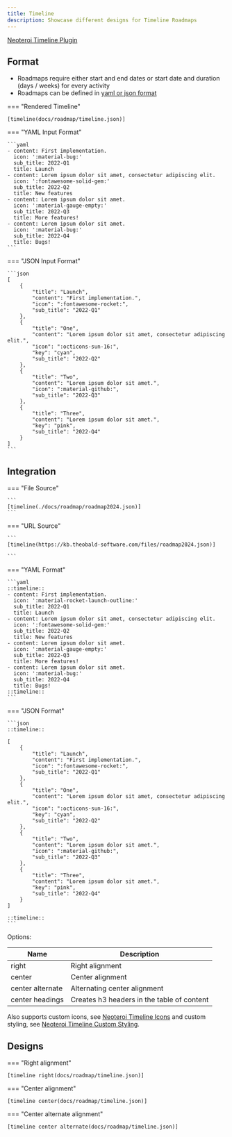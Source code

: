 ```yaml
---
title: Timeline
description: Showcase different designs for Timeline Roadmaps
---
```


[Neoteroi Timeline Plugin](https://www.neoteroi.dev/mkdocs-plugins/timeline/)

	
## Format

- Roadmaps require either start and end dates or start date and duration (days / weeks) for every activity
- Roadmaps can be defined in [yaml or json format](#format)

=== "Rendered Timeline"

	[timeline(docs/roadmap/timeline.json)]

=== "YAML Input Format"

	```yaml
	- content: First implementation.
	  icon: ':material-bug:'
	  sub_title: 2022-Q1
	  title: Launch
	- content: Lorem ipsum dolor sit amet, consectetur adipiscing elit.
	  icon: ':fontawesome-solid-gem:'
	  sub_title: 2022-Q2
	  title: New features
	- content: Lorem ipsum dolor sit amet.
	  icon: ':material-gauge-empty:'
	  sub_title: 2022-Q3
	  title: More features!
	- content: Lorem ipsum dolor sit amet.
	  icon: ':material-bug:'
	  sub_title: 2022-Q4
	  title: Bugs!
	```

=== "JSON Input Format"

	```json
	[
		{
			"title": "Launch",
			"content": "First implementation.",
			"icon": ":fontawesome-rocket:",
			"sub_title": "2022-Q1"
		},
		{
			"title": "One",
			"content": "Lorem ipsum dolor sit amet, consectetur adipiscing elit.",
			"icon": ":octicons-sun-16:",
			"key": "cyan",
			"sub_title": "2022-Q2"
		},
		{
			"title": "Two",
			"content": "Lorem ipsum dolor sit amet.",
			"icon": ":material-github:",
			"sub_title": "2022-Q3"
		},
		{
			"title": "Three",
			"content": "Lorem ipsum dolor sit amet.",
			"key": "pink",
			"sub_title": "2022-Q4"
		}
	]
	```



## Integration

=== "File Source"

	```
	[timeline(./docs/roadmap/roadmap2024.json)]
	```

=== "URL Source"

	```
	[timeline(https://kb.theobald-software.com/files/roadmap2024.json)]

	```
	
=== "YAML Format"

	```yaml
	::timeline::
	- content: First implementation.
	  icon: ':material-rocket-launch-outline:'
	  sub_title: 2022-Q1
	  title: Launch
	- content: Lorem ipsum dolor sit amet, consectetur adipiscing elit.
	  icon: ':fontawesome-solid-gem:'
	  sub_title: 2022-Q2
	  title: New features
	- content: Lorem ipsum dolor sit amet.
	  icon: ':material-gauge-empty:'
	  sub_title: 2022-Q3
	  title: More features!
	- content: Lorem ipsum dolor sit amet.
	  icon: ':material-bug:'
	  sub_title: 2022-Q4
	  title: Bugs!
	::timeline::
	```

=== "JSON Format"

	```json
	::timeline::
	
	[
		{
			"title": "Launch",
			"content": "First implementation.",
			"icon": ":fontawesome-rocket:",
			"sub_title": "2022-Q1"
		},
		{
			"title": "One",
			"content": "Lorem ipsum dolor sit amet, consectetur adipiscing elit.",
			"icon": ":octicons-sun-16:",
			"key": "cyan",
			"sub_title": "2022-Q2"
		},
		{
			"title": "Two",
			"content": "Lorem ipsum dolor sit amet.",
			"icon": ":material-github:",
			"sub_title": "2022-Q3"
		},
		{
			"title": "Three",
			"content": "Lorem ipsum dolor sit amet.",
			"key": "pink",
			"sub_title": "2022-Q4"
		}
	]
	
	::timeline::
	```

Options:

| Name	| Description	| 
|-------|------------------|
| right	| Right alignment	| 
| center	| Center alignment	| 
| center alternate	| Alternating center alignment	| 
| center headings | Creates h3 headers in the table of content |

Also supports custom icons, see [Neoteroi Timeline Icons](https://www.neoteroi.dev/mkdocs-plugins/timeline/#icons-support) and custom styling, see [Neoteroi Timeline Custom Styling](https://www.neoteroi.dev/mkdocs-plugins/timeline/#styling).

## Designs

=== "Right alignment"

	[timeline right(docs/roadmap/timeline.json)]
	
=== "Center alignment"

	[timeline center(docs/roadmap/timeline.json)]
	
=== "Center alternate alignment"

	[timeline center alternate(docs/roadmap/timeline.json)]